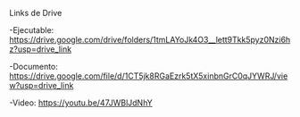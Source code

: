 Links de Drive

-Ejecutable: https://drive.google.com/drive/folders/1tmLAYoJk4O3__lett9Tkk5pyz0Nzi6hz?usp=drive_link

-Documento: https://drive.google.com/file/d/1CT5jk8RGaEzrk5tX5xinbnGrC0qJYWRJ/view?usp=drive_link

-Video: https://youtu.be/47JWBlJdNhY

